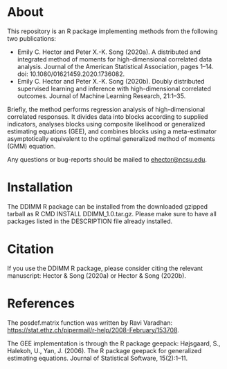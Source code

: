 # About

This repository is an R package implementing methods from the following two publications:
- Emily C. Hector and Peter X.-K. Song (2020a). A distributed and integrated method of moments for high-dimensional correlated data analysis. 
Journal of the American Statistical Association, pages 1–14. doi: 10.1080/01621459.2020.1736082.
- Emily C. Hector and Peter X.-K. Song (2020b). Doubly distributed supervised learning and inference with high-dimensional correlated outcomes. 
Journal of Machine Learning Research, 21:1–35.

Briefly, the method performs regression analysis of high-dimensional correlated responses. It divides data into blocks according to supplied indicators, 
analyses blocks using composite likelihood or generalized estimating equations (GEE), and combines blocks using a meta-estimator asymptotically equivalent to 
the optimal generalized method of moments (GMM) equation.

Any questions or bug-reports should be mailed to ehector@ncsu.edu.

# Installation

The DDIMM R package can be installed from the downloaded gzipped tarball as R CMD INSTALL DDIMM_1.0.tar.gz. Please make sure to have all packages listed in the DESCRIPTION file already installed.

# Citation

If you use the DDIMM R package, please consider citing the relevant manuscript: Hector & Song (2020a) or Hector & Song (2020b).

# References

The posdef.matrix function was written by Ravi Varadhan: https://stat.ethz.ch/pipermail/r-help/2008-February/153708.

The GEE implementation is through the R package geepack: Højsgaard, S., Halekoh, U., Yan, J. (2006). The R package geepack for generalized estimating equations. Journal of Statistical Software, 15(2):1–11.
